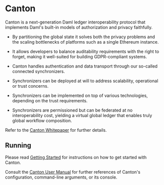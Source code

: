 # Canton

Canton is a next-generation Daml ledger interoperability protocol that implements Daml's built-in models of
authorization and privacy faithfully.

* By partitioning the global state it solves both the privacy problems and the scaling bottlenecks of platforms such as
  a single Ethereum instance.

* It allows developers to balance auditability requirements with the right to forget, making it well-suited for building
  GDPR-compliant systems.

* Canton handles authentication and data transport through our so-called connected synchronizers.

* Synchronizers can be deployed at will to address scalability, operational or trust concerns.

* Synchronizers can be implemented on top of various technologies, depending on the trust requirements.

* Synchronizers are permissioned but can be federated at no interoperability cost, yielding a virtual global ledger that
  enables truly global workflow composition.

Refer to the [Canton Whitepaper](https://www.canton.io/publications/canton-whitepaper.pdf) for further details.

## Running

Please read [Getting Started](https://docs.daml.com/canton/tutorials/getting_started.html)
for instructions on how to get started with Canton.

Consult the [Canton User Manual](https://docs.daml.com/canton/about.html) for further
references of Canton's configuration, command-line arguments, or its console.
